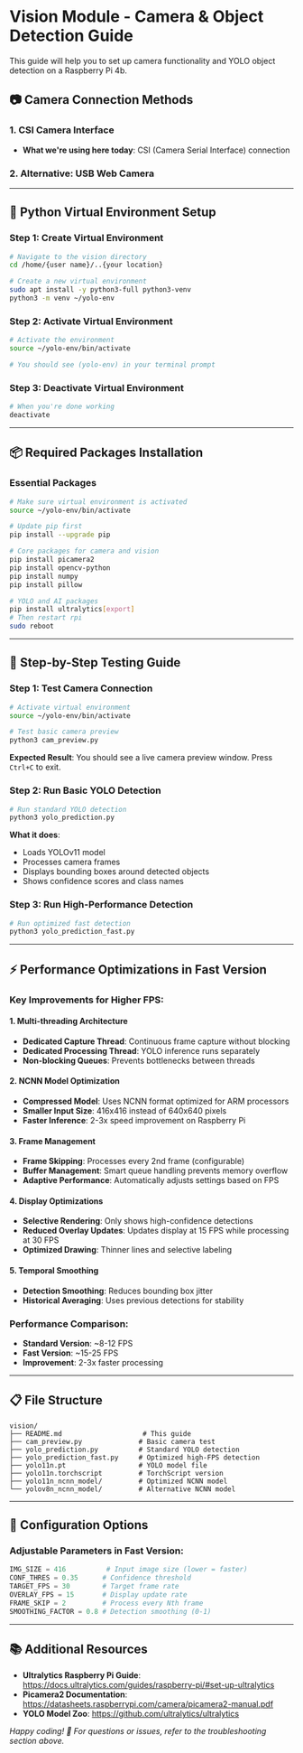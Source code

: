 # Vision Module - Camera & Object Detection Guide

This guide will help you to set up camera functionality and YOLO object detection on a Raspberry Pi 4b.

## 📷 Camera Connection Methods

### 1. CSI Camera Interface 
- **What we're using here today**: CSI (Camera Serial Interface) connection
### 2. Alternative: USB Web Camera

---

## 🐍 Python Virtual Environment Setup

### Step 1: Create Virtual Environment
```bash
# Navigate to the vision directory
cd /home/{user name}/..{your location}

# Create a new virtual environment
sudo apt install -y python3-full python3-venv
python3 -m venv ~/yolo-env
```

### Step 2: Activate Virtual Environment
```bash
# Activate the environment
source ~/yolo-env/bin/activate

# You should see (yolo-env) in your terminal prompt
```

### Step 3: Deactivate Virtual Environment
```bash
# When you're done working
deactivate
```

---

## 📦 Required Packages Installation

### Essential Packages
```bash
# Make sure virtual environment is activated
source ~/yolo-env/bin/activate

# Update pip first
pip install --upgrade pip

# Core packages for camera and vision
pip install picamera2
pip install opencv-python
pip install numpy
pip install pillow

# YOLO and AI packages
pip install ultralytics[export]
# Then restart rpi
sudo reboot

```


---

## 🚀 Step-by-Step Testing Guide

### Step 1: Test Camera Connection
```bash
# Activate virtual environment
source ~/yolo-env/bin/activate

# Test basic camera preview
python3 cam_preview.py
```

**Expected Result**: You should see a live camera preview window. Press `Ctrl+C` to exit.

### Step 2: Run Basic YOLO Detection
```bash
# Run standard YOLO detection
python3 yolo_prediction.py
```

**What it does**:
- Loads YOLOv11 model
- Processes camera frames
- Displays bounding boxes around detected objects
- Shows confidence scores and class names

### Step 3: Run High-Performance Detection
```bash
# Run optimized fast detection
python3 yolo_prediction_fast.py
```

---

## ⚡ Performance Optimizations in Fast Version

### Key Improvements for Higher FPS:

#### 1. **Multi-threading Architecture**
- **Dedicated Capture Thread**: Continuous frame capture without blocking
- **Dedicated Processing Thread**: YOLO inference runs separately
- **Non-blocking Queues**: Prevents bottlenecks between threads

#### 2. **NCNN Model Optimization**
- **Compressed Model**: Uses NCNN format optimized for ARM processors
- **Smaller Input Size**: 416x416 instead of 640x640 pixels
- **Faster Inference**: 2-3x speed improvement on Raspberry Pi

#### 3. **Frame Management**
- **Frame Skipping**: Processes every 2nd frame (configurable)
- **Buffer Management**: Smart queue handling prevents memory overflow
- **Adaptive Performance**: Automatically adjusts settings based on FPS

#### 4. **Display Optimizations**
- **Selective Rendering**: Only shows high-confidence detections
- **Reduced Overlay Updates**: Updates display at 15 FPS while processing at 30 FPS
- **Optimized Drawing**: Thinner lines and selective labeling

#### 5. **Temporal Smoothing**
- **Detection Smoothing**: Reduces bounding box jitter
- **Historical Averaging**: Uses previous detections for stability

### Performance Comparison:
- **Standard Version**: ~8-12 FPS
- **Fast Version**: ~15-25 FPS
- **Improvement**: 2-3x faster processing

---

## 📋 File Structure

```
vision/
├── README.md                    # This guide
├── cam_preview.py              # Basic camera test
├── yolo_prediction.py          # Standard YOLO detection
├── yolo_prediction_fast.py     # Optimized high-FPS detection
├── yolo11n.pt                  # YOLO model file
├── yolo11n.torchscript         # TorchScript version
├── yolo11n_ncnn_model/         # Optimized NCNN model
└── yolov8n_ncnn_model/         # Alternative NCNN model
```

---

## 🔧 Configuration Options

### Adjustable Parameters in Fast Version:
```python
IMG_SIZE = 416          # Input image size (lower = faster)
CONF_THRES = 0.35      # Confidence threshold
TARGET_FPS = 30        # Target frame rate
OVERLAY_FPS = 15       # Display update rate
FRAME_SKIP = 2         # Process every Nth frame
SMOOTHING_FACTOR = 0.8 # Detection smoothing (0-1)
```

---

## 📚 Additional Resources

- **Ultralytics Raspberry Pi Guide**: https://docs.ultralytics.com/guides/raspberry-pi/#set-up-ultralytics
- **Picamera2 Documentation**: https://datasheets.raspberrypi.com/camera/picamera2-manual.pdf
- **YOLO Model Zoo**: https://github.com/ultralytics/ultralytics

*Happy coding! 🚀 For questions or issues, refer to the troubleshooting section above.*
